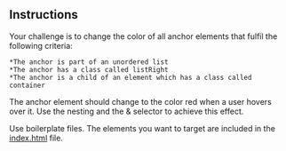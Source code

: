 # 

## Instructions

Your challenge is to change the color of all anchor elements that fulfil the following criteria:

    *The anchor is part of an unordered list
    *The anchor has a class called listRight
    *The anchor is a child of an element which has a class called container

The anchor element should change to the color red when a user hovers over it. Use the nesting and the & selector to achieve this effect.

Use boilerplate files. The elements you want to target are included in the [index.html](https://github.com/Code-Institute-Solutions/scss_challenges/blob/eeabdd6980e61c8e2fe2cd9bfc07a4383ea85f5b/challenge%204/index.html) file.
